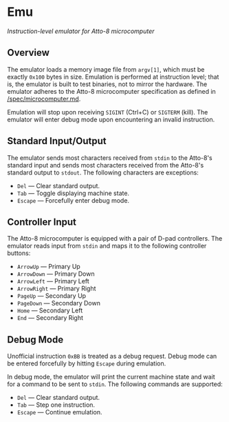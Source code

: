 # Emu

_Instruction-level emulator for Atto-8 microcomputer_

## Overview

The emulator loads a memory image file from `argv[1]`, which must be exactly `0x100` bytes in size. Emulation is performed at instruction level; that is, the emulator is built to test binaries, not to mirror the hardware. The emulator adheres to the Atto-8 microcomputer specification as defined in [/spec/microcomputer.md](../spec/microcomputer.md).

Emulation will stop upon receiving `SIGINT` (Ctrl+C) or `SIGTERM` (kill). The emulator will enter debug mode upon encountering an invalid instruction.

## Standard Input/Output

The emulator sends most characters received from `stdin` to the Atto-8's standard input and sends most characters received from the Atto-8's standard output to `stdout`. The following characters are exceptions:

- `Del` &mdash; Clear standard output.
- `Tab` &mdash; Toggle displaying machine state.
- `Escape` &mdash; Forcefully enter debug mode.

## Controller Input

The Atto-8 microcomputer is equipped with a pair of D-pad controllers. The emulator reads input from `stdin` and maps it to the following controller buttons:

- `ArrowUp` &mdash; Primary Up
- `ArrowDown` &mdash; Primary Down
- `ArrowLeft` &mdash; Primary Left
- `ArrowRight` &mdash; Primary Right
- `PageUp` &mdash; Secondary Up
- `PageDown` &mdash; Secondary Down
- `Home` &mdash; Secondary Left
- `End` &mdash; Secondary Right

## Debug Mode

Unofficial instruction `0xBB` is treated as a debug request. Debug mode can be entered forcefully by hitting `Escape` during emulation.

In debug mode, the emulator will print the current machine state and wait for a command to be sent to `stdin`. The following commands are supported:

- `Del` &mdash; Clear standard output.
- `Tab` &mdash; Step one instruction.
- `Escape` &mdash; Continue emulation.
